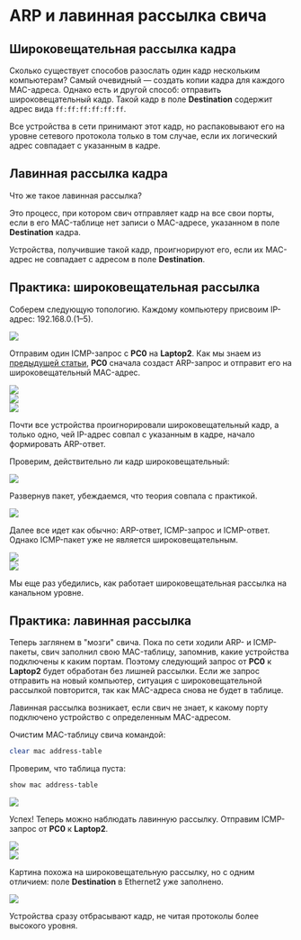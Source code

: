 # ARP и лавинная рассылка свича  

## Широковещательная рассылка кадра  

Сколько существует способов разослать один кадр нескольким компьютерам? Самый очевидный — создать копии кадра для каждого MAC-адреса. Однако есть и другой способ: отправить широковещательный кадр. Такой кадр в поле **Destination** содержит адрес вида `ff:ff:ff:ff:ff:ff`.  

Все устройства в сети принимают этот кадр, но распаковывают его на уровне сетевого протокола только в том случае, если их логический адрес совпадает с указанным в кадре.  

## Лавинная рассылка кадра  

Что же такое лавинная рассылка?  

Это процесс, при котором свич отправляет кадр на все свои порты, если в его MAC-таблице нет записи о MAC-адресе, указанном в поле **Destination** кадра.  

Устройства, получившие такой кадр, проигнорируют его, если их MAC-адрес не совпадает с адресом в поле **Destination**.  

## Практика: широковещательная рассылка  

Соберем следующую топологию. Каждому компьютеру присвоим IP-адрес: 192.168.0.(1–5).  

![](./arp&sm/Снимок%20экрана%202024-11-17%20в%201.29.08 PM.png)  

Отправим один ICMP-запрос с **PC0** на **Laptop2**. Как мы знаем из [предыдущей статьи](./icmp&arp.md), **PC0** сначала создаст ARP-запрос и отправит его на широковещательный MAC-адрес.  

![](./arp&sm/Снимок%20экрана%202024-11-17%20в%201.29.23 PM.png)  
![](./arp&sm/Снимок%20экрана%202024-11-17%20в%201.29.31 PM.png)  
![](./arp&sm/Снимок%20экрана%202024-11-17%20в%201.29.52 PM.png)  

Почти все устройства проигнорировали широковещательный кадр, а только одно, чей IP-адрес совпал с указанным в кадре, начало формировать ARP-ответ.  

Проверим, действительно ли кадр широковещательный:  

![](./arp&sm/Снимок%20экрана%202024-11-17%20в%201.30.22 PM.png)  

Развернув пакет, убеждаемся, что теория совпала с практикой.  

![](./arp&sm/Снимок%20экрана%202024-11-17%20в%201.31.10 PM.png)  

Далее все идет как обычно: ARP-ответ, ICMP-запрос и ICMP-ответ. Однако ICMP-пакет уже не является широковещательным.  

![](./arp&sm/Снимок%20экрана%202024-11-17%20в%201.31.18 PM.png)  
![](./arp&sm/Снимок%20экрана%202024-11-17%20в%201.31.25 PM.png)  

Мы еще раз убедились, как работает широковещательная рассылка на канальном уровне.  

## Практика: лавинная рассылка  

Теперь заглянем в "мозги" свича. Пока по сети ходили ARP- и ICMP-пакеты, свич заполнил свою MAC-таблицу, запомнив, какие устройства подключены к каким портам. Поэтому следующий запрос от **PC0** к **Laptop2** будет обработан без лишней рассылки. Если же запрос отправить на новый компьютер, ситуация с широковещательной рассылкой повторится, так как MAC-адреса снова не будет в таблице.  

Лавинная рассылка возникает, если свич не знает, к какому порту подключено устройство с определенным MAC-адресом.  

Очистим MAC-таблицу свича командой:  
```bash
clear mac address-table
```  
Проверим, что таблица пуста:  
```bash
show mac address-table
```  

![](./arp&sm/Снимок%20экрана%202024-11-17%20в%201.33.35 PM.png)  

Успех! Теперь можно наблюдать лавинную рассылку. Отправим ICMP-запрос от **PC0** к **Laptop2**.  

![](./arp&sm/Снимок%20экрана%202024-11-17%20в%201.33.57 PM.png)  
![](./arp&sm/Снимок%20экрана%202024-11-17%20в%201.34.03 PM.png)  

Картина похожа на широковещательную рассылку, но с одним отличием: поле **Destination** в Ethernet2 уже заполнено.  

![](./arp&sm/Снимок%20экрана%202024-11-17%20в%201.34.16 PM.png)  

Устройства сразу отбрасывают кадр, не читая протоколы более высокого уровня.  